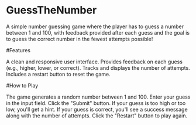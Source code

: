# GuessTheNumber
A simple number guessing game where the player has to guess a number between 1 and 100, with feedback provided after each guess and the goal is to guess the correct number in the fewest attempts possible!

#Features

A clean and responsive user interface.
Provides feedback on each guess (e.g., higher, lower, or correct).
Tracks and displays the number of attempts.
Includes a restart button to reset the game.

#How to Play

The game generates a random number between 1 and 100.
Enter your guess in the input field.
Click the "Submit" button.
If your guess is too high or too low, you'll get a hint.
If your guess is correct, you'll see a success message along with the number of attempts.
Click the "Restart" button to play again.
